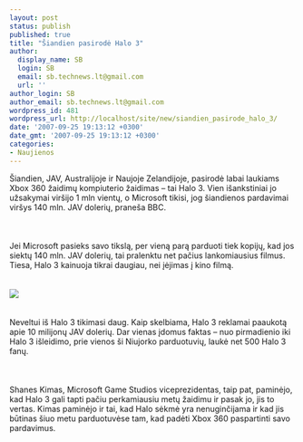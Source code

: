 ```yaml
---
layout: post
status: publish
published: true
title: "Šiandien pasirodė Halo 3"
author:
  display_name: SB
  login: SB
  email: sb.technews.lt@gmail.com
  url: ''
author_login: SB
author_email: sb.technews.lt@gmail.com
wordpress_id: 481
wordpress_url: http://localhost/site/new/siandien_pasirode_halo_3/
date: '2007-09-25 19:13:12 +0300'
date_gmt: '2007-09-25 19:13:12 +0300'
categories:
- Naujienos
---
```

<p>Šiandien, JAV, Australijoje ir Naujoje Zelandijoje, pasirodė labai laukiams Xbox 360 žaidimų kompiuterio žaidimas – tai Halo 3. Vien išankstiniai jo užsakymai viršijo 1 mln vientų, o Microsoft tikisi, jog šiandienos pardavimai viršys 140 mln. JAV dolerių, praneša BBC.<br />
<br><br />
<br>Jei Microsoft pasieks savo tikslą, per vieną parą parduoti tiek kopijų, kad jos siektų 140 mln. JAV dolerių, tai pralenktu net pačius lankomiausius filmus. Tiesa, Halo 3 kainuoja tikrai daugiau, nei įėjimas į kino filmą.<br />
<br><br><img src="http://ui13.gamespot.com/236/halo3_2.jpg"><br><br />
<br>Neveltui iš Halo 3 tikimasi daug. Kaip skelbiama, Halo 3 reklamai paaukotą apie 10 milijonų JAV dolerių. Dar vienas įdomus faktas – nuo pirmadienio iki Halo 3 išleidimo, prie vienos ši Niujorko parduotuvių, laukė net 500 Halo 3 fanų.<br />
<br><br />
<br>Shanes Kimas, Microsoft Game Studios viceprezidentas, taip pat, paminėjo, kad Halo 3 gali tapti pačiu perkamiausiu metų žaidimu ir pasak jo, jis to vertas. Kimas paminėjo ir tai, kad Halo sėkmė yra nenuginčijama ir kad jis būtinas šiuo metu parduotuvėse tam, kad padėti Xbox 360 paspartinti savo pardavimus.<br />
<br><br />
<br></p>

